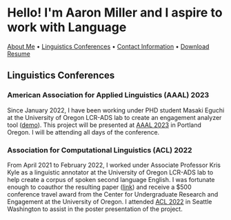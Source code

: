 # Hello! I'm Aaron Miller and I aspire to work with Language

<p>
<a href="https://amille929.github.io/">About Me</a>
• <a href="https://amille929.github.io/docs/conferences">Linguistics Conferences</a>
• <a href="https://amille929.github.io/docs/contact">Contact Information</a>
• <a href="https://github.com/Amille929/Amille929.github.io/files/10572139/A_Miller.resume.docx">Download Resume</a>
</p>

## Linguistics Conferences

### American Association for Applied Linguistics (AAAL) 2023
Since January 2022, I have been working under PHD student Masaki Eguchi at the University of Oregon LCR-ADS lab to create an engagement analyzer tool ([demo](https://huggingface.co/spaces/egumasa/engagement-analyzer-demo)). This project will be presented at [AAAL 2023](https://www.aaal.org/events/aaal-2023-conference---portland-oregon) in Portland Oregon. I will be attending all days of the conference.

### Association for Computational Linguistics (ACL) 2022
From April 2021 to February 2022, I worked under Associate Professor Kris Kyle as a linguistic annotator at the University of Oregon LCR-ADS lab to help create a corpus of spoken second language English. I was fortunate enough to coauthor the resulting paper ([link](https://aclanthology.org/2022.bea-1.7.pdf)) and receive a $500 conference travel award from the Center for Undergraduate Research and Engagement at the University of Oregon. I attended [ACL 2022](https://www.2022.aclweb.org/) in Seattle Washington to assist in the poster presentation of the project.